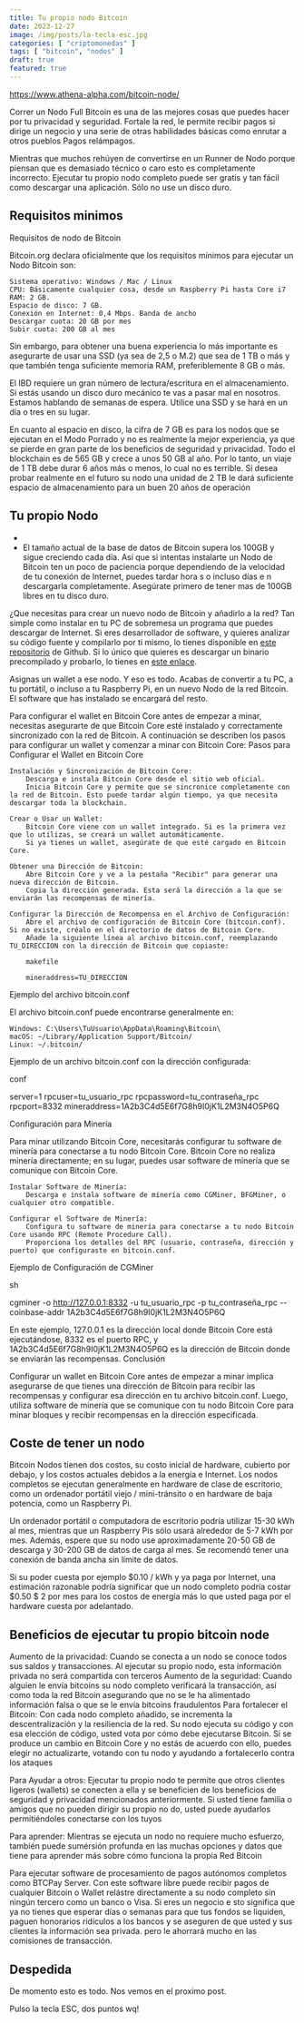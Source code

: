 ```yaml
---
title: Tu propio nodo Bitcoin
date: 2023-12-27
image: /img/posts/la-tecla-esc.jpg
categories: [ "criptomonedas" ]
tags: [ "bitcoin", "nodos" ]
draft: true
featured: true
---
```



https://www.athena-alpha.com/bitcoin-node/

Correr un Nodo Full Bitcoin es una de las mejores cosas que puedes hacer por tu privacidad y seguridad. Fortale la red, le permite recibir pagos si dirige un negocio y una serie de otras habilidades básicas como enrutar a otros pueblos Pagos relámpagos.

Mientras que muchos rehúyen de convertirse en un Runner de Nodo porque piensan que es demasiado técnico o caro esto es completamente incorrecto. Ejecutar tu propio nodo completo puede ser gratis y tan fácil como descargar una aplicación. Sólo no use un disco duro.



## Requisitos minimos

Requisitos de nodo de Bitcoin

Bitcoin.org declara oficialmente que los requisitos mínimos para ejecutar un Nodo Bitcoin son:

    Sistema operativo: Windows / Mac / Linux
    CPU: Básicamente cualquier cosa, desde un Raspberry Pi hasta Core i7
    RAM: 2 GB.
    Espacio de disco: 7 GB.
    Conexión en Internet: 0,4 Mbps. Banda de ancho
    Descargar cuota: 20 GB por mes
    Subir cuota: 200 GB al mes

Sin embargo, para obtener una buena experiencia lo más importante es asegurarte de usar una SSD (ya sea de 2,5 o M.2) que sea de 1 TB o más y que también tenga suficiente memoria RAM, preferiblemente 8 GB o más.

El IBD requiere un gran número de lectura/escritura en el almacenamiento. Si estás usando un disco duro mecánico te vas a pasar mal en nosotros. Estamos hablando de semanas de espera. Utilice una SSD y se hará en un día o tres en su lugar.

En cuanto al espacio en disco, la cifra de 7 GB es para los nodos que se ejecutan en el Modo Porrado y no es realmente la mejor experiencia, ya que se pierde en gran parte de los beneficios de seguridad y privacidad. Todo el blockchain es de 565 GB y crece a unos 50 GB al año. Por lo tanto, un viaje de 1 TB debe durar 6 años más o menos, lo cual no es terrible. Si desea probar realmente en el futuro su nodo una unidad de 2 TB le dará suficiente espacio de almacenamiento para un buen 20 años de operación





## Tu propio Nodo

+ 
+ El tamaño actual de la base de datos de Bitcoin supera los 100GB y sigue creciendo cada día. Así que si intentas instalarte un Nodo de Bitcoin ten un poco de paciencia porque dependiendo de la velocidad de tu conexión de Internet, puedes tardar hora  s o incluso días e  n descargarla completamente. Asegúrate primero de tener mas de 100GB libres en tu disco duro.



¿Que necesitas para crear un nuevo nodo de Bitcoin y añadirlo a la red? Tan simple como instalar en tu PC de sobremesa un programa que puedes descargar de Internet. Si eres desarrollador de software, y quieres analizar su código fuente y compilarlo por ti mismo, lo tienes disponible en [este repositorio](https://github.com/bitcoin/bitcoin.git) de Github. Si lo único que quieres es descargar un binario precompilado y probarlo, lo tienes en [este enlace](https://bitcoin.org/es/descargar).

Asignas un wallet a ese nodo. Y eso es todo. Acabas de convertir a tu PC, a tu portátil, o incluso a tu Raspberry Pi, en un nuevo Nodo de la red Bitcoin. El software que has instalado se encargará del resto.




Para configurar el wallet en Bitcoin Core antes de empezar a minar, necesitas asegurarte de que Bitcoin Core esté instalado y correctamente sincronizado con la red de Bitcoin. A continuación se describen los pasos para configurar un wallet y comenzar a minar con Bitcoin Core:
Pasos para Configurar el Wallet en Bitcoin Core

    Instalación y Sincronización de Bitcoin Core:
        Descarga e instala Bitcoin Core desde el sitio web oficial.
        Inicia Bitcoin Core y permite que se sincronice completamente con la red de Bitcoin. Esto puede tardar algún tiempo, ya que necesita descargar toda la blockchain.

    Crear o Usar un Wallet:
        Bitcoin Core viene con un wallet integrado. Si es la primera vez que lo utilizas, se creará un wallet automáticamente.
        Si ya tienes un wallet, asegúrate de que esté cargado en Bitcoin Core.

    Obtener una Dirección de Bitcoin:
        Abre Bitcoin Core y ve a la pestaña "Recibir" para generar una nueva dirección de Bitcoin.
        Copia la dirección generada. Esta será la dirección a la que se enviarán las recompensas de minería.

    Configurar la Dirección de Recompensa en el Archivo de Configuración:
        Abre el archivo de configuración de Bitcoin Core (bitcoin.conf). Si no existe, créalo en el directorio de datos de Bitcoin Core.
        Añade la siguiente línea al archivo bitcoin.conf, reemplazando TU_DIRECCION con la dirección de Bitcoin que copiaste:

        makefile

        mineraddress=TU_DIRECCION

Ejemplo del archivo bitcoin.conf

El archivo bitcoin.conf puede encontrarse generalmente en:

    Windows: C:\Users\TuUsuario\AppData\Roaming\Bitcoin\
    macOS: ~/Library/Application Support/Bitcoin/
    Linux: ~/.bitcoin/

Ejemplo de un archivo bitcoin.conf con la dirección configurada:

conf

server=1
rpcuser=tu_usuario_rpc
rpcpassword=tu_contraseña_rpc
rpcport=8332
mineraddress=1A2b3C4d5E6f7G8h9I0jK1L2M3N4O5P6Q

Configuración para Minería

Para minar utilizando Bitcoin Core, necesitarás configurar tu software de minería para conectarse a tu nodo Bitcoin Core. Bitcoin Core no realiza minería directamente; en su lugar, puedes usar software de minería que se comunique con Bitcoin Core.

    Instalar Software de Minería:
        Descarga e instala software de minería como CGMiner, BFGMiner, o cualquier otro compatible.

    Configurar el Software de Minería:
        Configura tu software de minería para conectarse a tu nodo Bitcoin Core usando RPC (Remote Procedure Call).
        Proporciona los detalles del RPC (usuario, contraseña, dirección y puerto) que configuraste en bitcoin.conf.

Ejemplo de Configuración de CGMiner

sh

cgminer -o http://127.0.0.1:8332 -u tu_usuario_rpc -p tu_contraseña_rpc --coinbase-addr 1A2b3C4d5E6f7G8h9I0jK1L2M3N4O5P6Q

En este ejemplo, 127.0.0.1 es la dirección local donde Bitcoin Core está ejecutándose, 8332 es el puerto RPC, y 1A2b3C4d5E6f7G8h9I0jK1L2M3N4O5P6Q es la dirección de Bitcoin donde se enviarán las recompensas.
Conclusión

Configurar un wallet en Bitcoin Core antes de empezar a minar implica asegurarse de que tienes una dirección de Bitcoin para recibir las recompensas y configurar esa dirección en tu archivo bitcoin.conf. Luego, utiliza software de minería que se comunique con tu nodo Bitcoin Core para minar bloques y recibir recompensas en la dirección especificada.




## Coste de tener un nodo

Bitcoin Nodos tienen dos costos, su costo inicial de hardware, cubierto por debajo, y los costos actuales debidos a la energía e Internet. Los nodos completos se ejecutan generalmente en hardware de clase de escritorio, como un ordenador portátil viejo / mini-tránsito o en hardware de baja potencia, como un Raspberry Pi.

Un ordenador portátil o computadora de escritorio podría utilizar 15-30 kWh al mes, mientras que un Raspberry Pis sólo usará alrededor de 5-7 kWh por mes. Además, espere que su nodo use aproximadamente 20-50 GB de descarga y 30-200 GB de datos de carga al mes. Se recomendó tener una conexión de banda ancha sin límite de datos.

Si su poder cuesta por ejemplo $0.10 / kWh y ya paga por Internet, una estimación razonable podría significar que un nodo completo podría costar $0.50 $ 2 por mes para los costos de energía más lo que usted paga por el hardware cuesta por adelantado.










## Beneficios de ejecutar tu propio bitcoin node
  
 Aumento de la privacidad: Cuando se conecta a un nodo se conoce todos sus saldos y transacciones. Al ejecutar su propio nodo, esta información privada no será compartida con terceros
 Aumento de la seguridad: Cuando alguien le envía bitcoins su nodo completo verificará la transacción, así como toda la red Bitcoin asegurando que no se le ha alimentado información falsa o que se le envía bitcoins fraudulentos
 Para fortalecer el Bitcoin: Con cada nodo completo añadido, se incrementa la descentralización y la resiliencia de la red. Su nodo ejecuta su código y con esa elección de código, usted vota por cómo debe ejecutarse Bitcoin. Si se produce un cambio en Bitcoin Core y   no estás de acuerdo con ello, puedes elegir no actualizarte, votando con tu nodo y ayudando a fortalecerlo contra los ataques 

Para Ayudar a otros: Ejecutar tu propio nodo te permite que otros clientes ligeros (wallets) se conecten a ella y se beneficien de los beneficios de seguridad y privacidad mencionados anteriormente. Si usted tiene familia o amigos que no pueden dirigir su propio no  do, usted puede ayudarlos permitiéndoles conectarse con los tuyos

Para aprender: Mientras se ejecuta un nodo no requiere mucho esfuerzo, también puede sumérsión profunda en las muchas opciones y datos que tiene para aprender más sobre cómo funciona la propia Red Bitcoin

Para ejecutar software de procesamiento de pagos autónomos completos como BTCPay Server. Con este software libre puede recibir pagos de cualquier Bitcoin o Wallet relástre directamente a su nodo completo sin ningún tercero como un banco o Visa. Si eres un negocio e  sto significa que ya no tienes que esperar días o semanas para que tus fondos se liquiden, paguen honorarios ridículos a los bancos y se aseguren de que usted y sus clientes la información sea privada. pero le ahorrará mucho en las comisiones de transacción.







## Despedida

De momento esto es todo. Nos vemos en el proximo post.

Pulso la tecla ESC, dos puntos wq!



